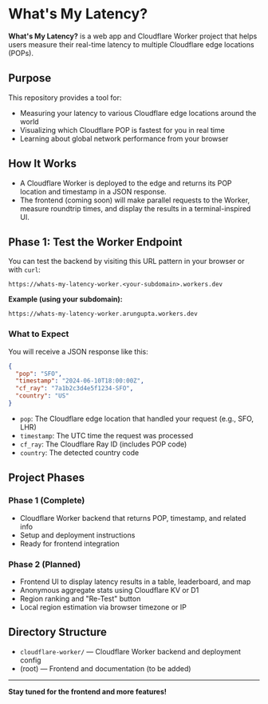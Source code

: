 # What's My Latency?

**What's My Latency?** is a web app and Cloudflare Worker project that helps users measure their real-time latency to multiple Cloudflare edge locations (POPs).

## Purpose
This repository provides a tool for:
- Measuring your latency to various Cloudflare edge locations around the world
- Visualizing which Cloudflare POP is fastest for you in real time
- Learning about global network performance from your browser

## How It Works
- A Cloudflare Worker is deployed to the edge and returns its POP location and timestamp in a JSON response.
- The frontend (coming soon) will make parallel requests to the Worker, measure roundtrip times, and display the results in a terminal-inspired UI.

## Phase 1: Test the Worker Endpoint

You can test the backend by visiting this URL pattern in your browser or with `curl`:

```
https://whats-my-latency-worker.<your-subdomain>.workers.dev
```

**Example (using your subdomain):**
```
https://whats-my-latency-worker.arungupta.workers.dev
```

### What to Expect
You will receive a JSON response like this:

```json
{
  "pop": "SFO",
  "timestamp": "2024-06-10T18:00:00Z",
  "cf_ray": "7a1b2c3d4e5f1234-SFO",
  "country": "US"
}
```
- `pop`: The Cloudflare edge location that handled your request (e.g., SFO, LHR)
- `timestamp`: The UTC time the request was processed
- `cf_ray`: The Cloudflare Ray ID (includes POP code)
- `country`: The detected country code

## Project Phases
### Phase 1 (Complete)
- Cloudflare Worker backend that returns POP, timestamp, and related info
- Setup and deployment instructions
- Ready for frontend integration

### Phase 2 (Planned)
- Frontend UI to display latency results in a table, leaderboard, and map
- Anonymous aggregate stats using Cloudflare KV or D1
- Region ranking and "Re-Test" button
- Local region estimation via browser timezone or IP

## Directory Structure
- `cloudflare-worker/` — Cloudflare Worker backend and deployment config
- (root) — Frontend and documentation (to be added)

---

**Stay tuned for the frontend and more features!** 